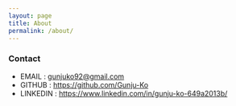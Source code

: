 ```yaml
---
layout: page
title: About
permalink: /about/
---
```


### Contact
* EMAIL : gunjuko92@gmail.com
* GITHUB : https://github.com/Gunju-Ko
* LINKEDIN : https://www.linkedin.com/in/gunju-ko-649a2013b/
